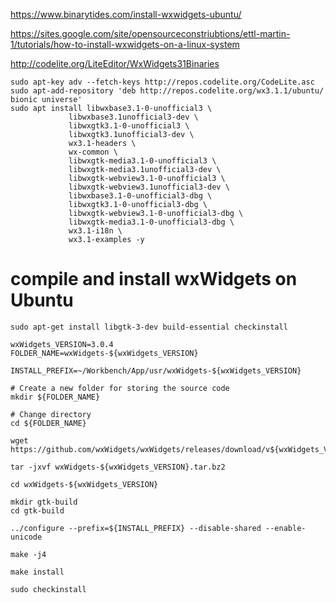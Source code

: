https://www.binarytides.com/install-wxwidgets-ubuntu/

https://sites.google.com/site/opensourceconstriubtions/ettl-martin-1/tutorials/how-to-install-wxwidgets-on-a-linux-system


http://codelite.org/LiteEditor/WxWidgets31Binaries




 	sudo apt-key adv --fetch-keys http://repos.codelite.org/CodeLite.asc
	sudo apt-add-repository 'deb http://repos.codelite.org/wx3.1.1/ubuntu/ bionic universe'
	sudo apt install libwxbase3.1-0-unofficial3 \
                 libwxbase3.1unofficial3-dev \
                 libwxgtk3.1-0-unofficial3 \
                 libwxgtk3.1unofficial3-dev \
                 wx3.1-headers \
                 wx-common \
                 libwxgtk-media3.1-0-unofficial3 \
                 libwxgtk-media3.1unofficial3-dev \
                 libwxgtk-webview3.1-0-unofficial3 \
                 libwxgtk-webview3.1unofficial3-dev \
                 libwxbase3.1-0-unofficial3-dbg \
                 libwxgtk3.1-0-unofficial3-dbg \
                 libwxgtk-webview3.1-0-unofficial3-dbg \
                 libwxgtk-media3.1-0-unofficial3-dbg \
                 wx3.1-i18n \
                 wx3.1-examples -y
				 
				 
# compile and install wxWidgets on Ubuntu
``` sh?linenums
sudo apt-get install libgtk-3-dev build-essential checkinstall

wxWidgets_VERSION=3.0.4
FOLDER_NAME=wxWidgets-${wxWidgets_VERSION}

INSTALL_PREFIX=~/Workbench/App/usr/wxWidgets-${wxWidgets_VERSION}

# Create a new folder for storing the source code
mkdir ${FOLDER_NAME}
 
# Change directory
cd ${FOLDER_NAME}

wget https://github.com/wxWidgets/wxWidgets/releases/download/v${wxWidgets_VERSION}/wxWidgets-${wxWidgets_VERSION}.tar.bz2

tar -jxvf wxWidgets-${wxWidgets_VERSION}.tar.bz2

cd wxWidgets-${wxWidgets_VERSION}

mkdir gtk-build
cd gtk-build

../configure --prefix=${INSTALL_PREFIX} --disable-shared --enable-unicode

make -j4

make install

sudo checkinstall
```
